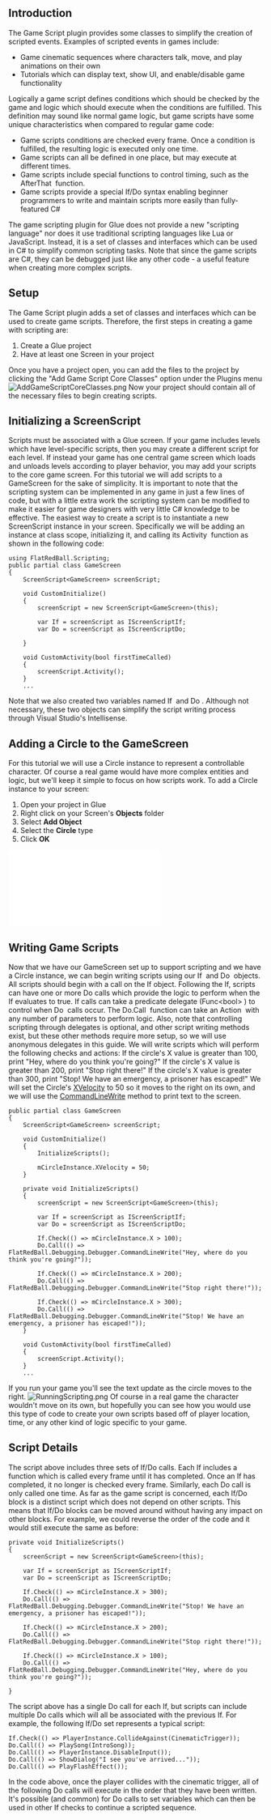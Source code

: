 ## Introduction

The Game Script plugin provides some classes to simplify the creation of scripted events. Examples of scripted events in games include:

-   Game cinematic sequences where characters talk, move, and play animations on their own
-   Tutorials which can display text, show UI, and enable/disable game functionality

Logically a game script defines conditions which should be checked by the game and logic which should execute when the conditions are fulfilled. This definition may sound like normal game logic, but game scripts have some unique characteristics when compared to regular game code:

-   Game scripts conditions are checked every frame. Once a condition is fulfilled, the resulting logic is executed only one time.
-   Game scripts can all be defined in one place, but may execute at different times.
-   Game scripts include special functions to control timing, such as the AfterThat  function.
-   Game scripts provide a special If/Do syntax enabling beginner programmers to write and maintain scripts more easily than fully-featured C#

The game scripting plugin for Glue does not provide a new "scripting language" nor does it use traditional scripting languages like Lua or JavaScript. Instead, it is a set of classes and interfaces which can be used in C# to simplify common scripting tasks. Note that since the game scripts are C#, they can be debugged just like any other code - a useful feature when creating more complex scripts.

## Setup

The Game Script plugin adds a set of classes and interfaces which can be used to create game scripts. Therefore, the first steps in creating a game with scripting are:

1.  Create a Glue project
2.  Have at least one Screen in your project

Once you have a project open, you can add the files to the project by clicking the "Add Game Script Core Classes" option under the Plugins menu ![AddGameScriptCoreClasses.png](/media/migrated_media-AddGameScriptCoreClasses.png) Now your project should contain all of the necessary files to begin creating scripts.

## Initializing a ScreenScript

Scripts must be associated with a Glue screen. If your game includes levels which have level-specific scripts, then you may create a different script for each level. If instead your game has one central game screen which loads and unloads levels according to player behavior, you may add your scripts to the core game screen. For this tutorial we will add scripts to a GameScreen for the sake of simplicity. It is important to note that the scripting system can be implemented in any game in just a few lines of code, but with a little extra work the scripting system can be modified to make it easier for game designers with very little C# knowledge to be effective. The easiest way to create a script is to instantiate a new ScreenScript instance in your screen. Specifically we will be adding an instance at class scope, initializing it, and calling its Activity  function as shown in the following code:

``` lang:c#
using FlatRedBall.Scripting;
public partial class GameScreen
{
    ScreenScript<GameScreen> screenScript;

    void CustomInitialize()
    {
        screenScript = new ScreenScript<GameScreen>(this);

        var If = screenScript as IScreenScriptIf;
        var Do = screenScript as IScreenScriptDo;

    }

    void CustomActivity(bool firstTimeCalled)
    {
        screenScript.Activity();
    }
    ...
```

Note that we also created two variables named If  and Do . Although not necessary, these two objects can simplify the script writing process through Visual Studio's Intellisense.

## Adding a Circle to the GameScreen

For this tutorial we will use a Circle instance to represent a controllable character. Of course a real game would have more complex entities and logic, but we'll keep it simple to focus on how scripts work. To add a Circle instance to your screen:

1.  Open your project in Glue
2.  Right click on your Screen's **Objects** folder
3.  Select **Add Object**
4.  Select the **Circle** type
5.  Click **OK**

[![](/wp-content/uploads/2016/01/2019_December_15_222804.gif.md)](/wp-content/uploads/2016/01/2019_December_15_222804.gif.md)

## Writing Game Scripts

Now that we have our GameScreen set up to support scripting and we have a Circle instance, we can begin writing scripts using our If  and Do  objects. All scripts should begin with a call on the If object. Following the If, scripts can have one or more Do calls which provide the logic to perform when the If evaluates to true. If calls can take a predicate delegate (Func\<bool\> ) to control when Do  calls occur. The Do.Call  function can take an Action  with any number of parameters to perform logic. Also, note that controlling scripting through delegates is optional, and other script writing methods exist, but these other methods require more setup, so we will use anonymous delegates in this guide. We will write scripts which will perform the following checks and actions: If the circle's X value is greater than 100, print "Hey, where do you think you're going?" If the circle's X value is greater than 200, print "Stop right there!" If the circle's X value is greater than 300, print "Stop! We have an emergency, a prisoner has escaped!" We will set the Circle's [XVelocity](/documentation/api/flatredball/flatredball-positionedobject/flatredball-positionedobject-velocity/.md) to 50 so it moves to the right on its own, and we will use the [CommandLineWrite](/documentation/api/flatredball/flatredball-debugging/flatredball-debugging-debugger/flatredball-debugging-debugger-commandlinewrite/.md) method to print text to the screen.

``` lang:c#
public partial class GameScreen
{
    ScreenScript<GameScreen> screenScript;

    void CustomInitialize()
    {
        InitializeScripts();

        mCircleInstance.XVelocity = 50;
    }

    private void InitializeScripts()
    {
        screenScript = new ScreenScript<GameScreen>(this);

        var If = screenScript as IScreenScriptIf;
        var Do = screenScript as IScreenScriptDo;

        If.Check(() => mCircleInstance.X > 100);
        Do.Call(() => FlatRedBall.Debugging.Debugger.CommandLineWrite("Hey, where do you think you're going?"));

        If.Check(() => mCircleInstance.X > 200);
        Do.Call(() => FlatRedBall.Debugging.Debugger.CommandLineWrite("Stop right there!"));

        If.Check(() => mCircleInstance.X > 300);
        Do.Call(() => FlatRedBall.Debugging.Debugger.CommandLineWrite("Stop! We have an emergency, a prisoner has escaped!"));
    }

    void CustomActivity(bool firstTimeCalled)
    {
        screenScript.Activity();
    }
    ...
```

If you run your game you'll see the text update as the circle moves to the right. ![RunningScripting.png](/media/migrated_media-RunningScripting.png) Of course in a real game the character wouldn't move on its own, but hopefully you can see how you would use this type of code to create your own scripts based off of player location, time, or any other kind of logic specific to your game.

## Script Details

The script above includes three sets of If/Do calls. Each If includes a function which is called every frame until it has completed. Once an If has completed, it no longer is checked every frame. Similarly, each Do call is only called one time. As far as the game script is concerned, each If/Do block is a distinct script which does not depend on other scripts. This means that If/Do blocks can be moved around without having any impact on other blocks. For example, we could reverse the order of the code and it would still execute the same as before:

``` lang:c#
private void InitializeScripts()
{
    screenScript = new ScreenScript<GameScreen>(this);

    var If = screenScript as IScreenScriptIf;
    var Do = screenScript as IScreenScriptDo;

    If.Check(() => mCircleInstance.X > 300);
    Do.Call(() => FlatRedBall.Debugging.Debugger.CommandLineWrite("Stop! We have an emergency, a prisoner has escaped!"));

    If.Check(() => mCircleInstance.X > 200);
    Do.Call(() => FlatRedBall.Debugging.Debugger.CommandLineWrite("Stop right there!"));

    If.Check(() => mCircleInstance.X > 100);
    Do.Call(() => FlatRedBall.Debugging.Debugger.CommandLineWrite("Hey, where do you think you're going?"));

}
```

The script above has a single Do call for each If, but scripts can include multiple Do calls which will all be associated with the previous If. For example, the following If/Do set represents a typical script:

``` lang:c#
If.Check(() => PlayerInstance.CollideAgainst(CinematicTrigger));
Do.Call(() => PlaySong(IntroSong));
Do.Call(() => PlayerInstance.DisableInput());
Do.Call(() => ShowDialog("I see you've arrived..."));
Do.Call(() => PlayFlashEffect());
```

In the code above, once the player collides with the cinematic trigger, all of the following Do calls will execute in the order that they have been written. It's possible (and common) for Do calls to set variables which can then be used in other If checks to continue a scripted sequence.
